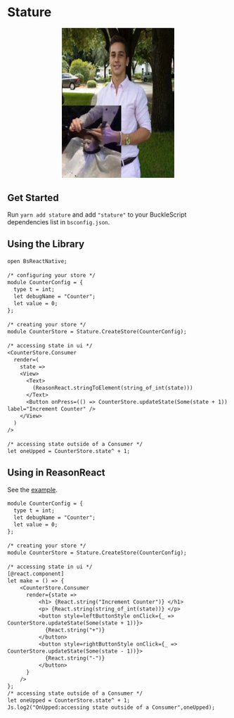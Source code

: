 # Stature

<p align="center">
  <img src="./stat.jpg" width="256" />
</p>

## Get Started

Run `yarn add stature` and add `"stature"` to your BuckleScript dependencies list in `bsconfig.json`.

## Using the Library

```reason
open BsReactNative;

/* configuring your store */
module CounterConfig = {
  type t = int;
  let debugName = "Counter";
  let value = 0;
};

/* creating your store */
module CounterStore = Stature.CreateStore(CounterConfig);

/* accessing state in ui */
<CounterStore.Consumer
  render=(
    state =>
    <View>
      <Text>
        (ReasonReact.stringToElement(string_of_int(state)))
      </Text>
      <Button onPress=(() => CounterStore.updateState(Some(state + 1)) label="Increment Counter" />
    </View>
  )
/>

/* accessing state outside of a Consumer */
let oneUpped = CounterStore.state^ + 1;
```

## Using in ReasonReact

See the [example](./example/src/Example.re).

```re
module CounterConfig = {
  type t = int;
  let debugName = "Counter";
  let value = 0;
};

/* creating your store */
module CounterStore = Stature.CreateStore(CounterConfig);

/* accessing state in ui */
[@react.component]
let make = () => {
    <CounterStore.Consumer
      render={state =>
          <h1> {React.string("Increment Counter")} </h1>
          <p> {React.string(string_of_int(state))} </p>
          <button style=leftButtonStyle onClick={_ => CounterStore.updateState(Some(state + 1))}>
            {React.string("+")}
          </button>
          <button style=rightButtonStyle onClick={_ => CounterStore.updateState(Some(state - 1))}>
            {React.string("-")}
          </button>
      }
    />
};
/* accessing state outside of a Consumer */
let oneUpped = CounterStore.state^ + 1;
Js.log2("OnUpped:accessing state outside of a Consumer",oneUpped);
```
